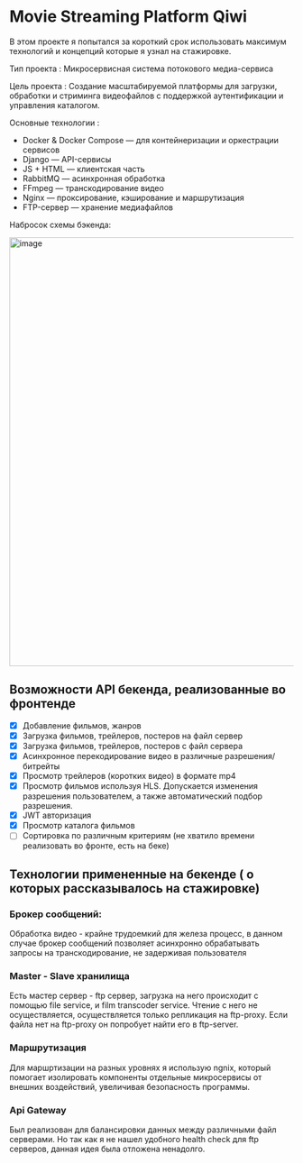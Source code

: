 # Movie Streaming Platform Qiwi

В этом проекте я попытался за короткий срок использовать максимум технологий и концепций которые я узнал на стажировке.

Тип проекта : Микросервисная система потокового медиа-сервиса

Цель проекта : Создание масштабируемой платформы для загрузки, обработки и стриминга видеофайлов с поддержкой аутентификации и управления каталогом.

Основные технологии :

* Docker & Docker Compose — для контейнеризации и оркестрации сервисов
* Django — API-сервисы
* JS + HTML — клиентская часть
* RabbitMQ — асинхронная обработка
* FFmpeg — транскодирование видео
* Nginx — проксирование, кэширование и маршрутизация
* FTP-сервер — хранение медиафайлов

Набросок схемы бэкенда:


<img width="851" height="761" alt="image" src="https://github.com/user-attachments/assets/39b3dc14-f67d-428e-afc3-2e964bd36099" />


## Возможности API бекенда, реализованные во фронтенде

 - [x] Добавление фильмов, жанров
 - [x] Загрузка фильмов, трейлеров, постеров на файл сервер
 - [x] Загрузка фильмов, трейлеров, постеров с файл сервера
 - [x] Асинхронное перекодирование видео в различные разрешения/битрейты
 - [x] Просмотр трейлеров (коротких видео) в формате mp4
 - [x] Просмотр фильмов используя HLS. Допускается изменения разрешения пользователем, а также автоматический подбор разрешения.
 - [x] JWT авторизация 
 - [x] Просмотр каталога фильмов
 - [ ]  Сортировка по различным критериям (не хватило времени реализовать во фронте, есть на беке)

## Технологии примененные на бекенде ( о которых рассказывалось на стажировке)
### Брокер сообщений:
Обработка видео - крайне трудоемкий для железа процесс, в данном случае брокер сообщений позволяет асинхронно обрабатывать запросы на транскодирование, не задерживая пользователя

### Master - Slave хранилища
Есть мастер сервер  - ftp сервер, загрузка на него происходит с помощью file service, и  film transcoder service. Чтение с него не осуществляется, осуществляется только репликация на ftp-proxy. Если файла нет на ftp-proxy он попробует найти его в ftp-server.

### Маршрутизация
Для маршртизации на разных уровнях я использую ngnix, который помогает изолировать компоненты отдельные микросервисы от внешних воздействий, увеличивая безопасность программы.

### Api Gateway
Был реализован для балансировки данных между различными файл серверами. Но так как я не нашел удобного health check для ftp серверов, данная идея была отложена ненадолго.




